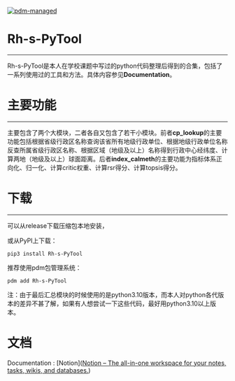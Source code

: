 [![pdm-managed](https://img.shields.io/badge/pdm-managed-blueviolet)](https://pdm.fming.dev)

# Rh-s-PyTool

---

Rh-s-PyTool是本人在学校课题中写过的python代码整理后得到的合集，包括了一系列使用过的工具和方法。具体内容参见**Documentation**。

# 主要功能

---

主要包含了两个大模块，二者各自又包含了若干小模块。前者**cp_lookup**的主要功能包括根据省级行政区名称查询该省所有地级行政单位、根据地级行政单位名称反查所属省级行政区名称、根据区域（地级及以上）名称得到行政中心经纬度、计算两地（地级及以上）球面距离。后者**index_calmeth**的主要功能为指标体系正向化、归一化、计算critic权重、计算rsr得分、计算topsis得分。

# 下载

---

可以从release下载压缩包本地安装，

或从PyPI上下载：

```
pip3 install Rh-s-PyTool
```

推荐使用pdm包管理系统：

```
pdm add Rh-s-PyTool
```

注：由于最后汇总模块的时候使用的是python3.10版本，而本人对python各代版本的差异不甚了解，如果有人想尝试一下这些代码，最好用python3.10以上版本。

# 文档

Documentation : [Notion]([Notion – The all-in-one workspace for your notes, tasks, wikis, and databases.](https://skahanium.notion.site/Rh-s-PyTool-bf7ab98fba544187b2132c613f0835ea))
